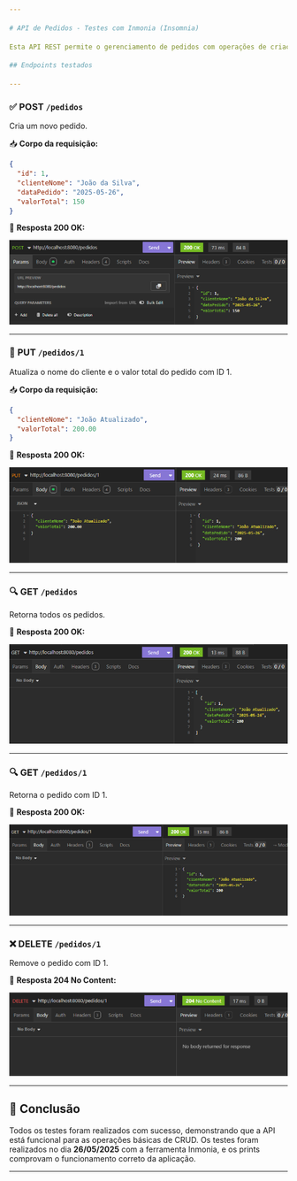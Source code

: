 ```yaml
---

# API de Pedidos - Testes com Inmonia (Insomnia)

Esta API REST permite o gerenciamento de pedidos com operações de criação, leitura, atualização e exclusão. Abaixo estão os testes realizados via [Inmonia](https://inmonia.rest/) (ou Insomnia/Postman) com exemplos reais.

## Endpoints testados

---
```


### ✅ **POST** `/pedidos`

Cria um novo pedido.

📥 **Corpo da requisição:**

```json
{
  "id": 1,
  "clienteNome": "João da Silva",
  "dataPedido": "2025-05-26",
  "valorTotal": 150
}
```

📸 **Resposta 200 OK:**

![POST /pedidos](img.png)

---

### 🔄 **PUT** `/pedidos/1`

Atualiza o nome do cliente e o valor total do pedido com ID 1.

📥 **Corpo da requisição:**

```json
{
  "clienteNome": "João Atualizado",
  "valorTotal": 200.00
}
```

📸 **Resposta 200 OK:**

![PUT /pedidos/1](img_1.png)

---

### 🔍 **GET** `/pedidos`

Retorna todos os pedidos.

📸 **Resposta 200 OK:**

![GET /pedidos](img_2.png)

---

### 🔍 **GET** `/pedidos/1`

Retorna o pedido com ID 1.

📸 **Resposta 200 OK:**

![GET /pedidos/1](img_3.png)

---

### ❌ **DELETE** `/pedidos/1`

Remove o pedido com ID 1.

📸 **Resposta 204 No Content:**

![DELETE /pedidos/1](img_4.png)

---

## 🧪 Conclusão

Todos os testes foram realizados com sucesso, demonstrando que a API está funcional para as operações básicas de CRUD. Os testes foram realizados no dia **26/05/2025** com a ferramenta Inmonia, e os prints comprovam o funcionamento correto da aplicação.

---
